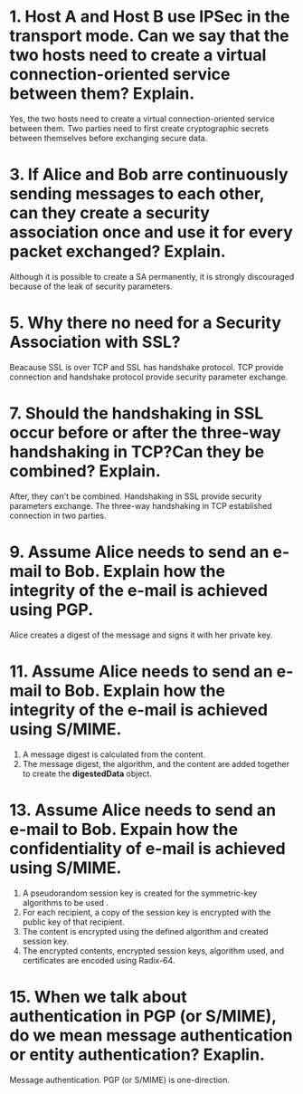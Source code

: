 # 1. Host A and Host B use IPSec in the transport mode. Can we say that the two hosts need to create a virtual connection-oriented service between them? Explain.
Yes, the two hosts need to create a virtual connection-oriented service between them. Two parties need to first create cryptographic secrets between themselves before exchanging secure data. 

# 3. If Alice and Bob arre continuously sending messages to each other, can they create a security association once and use it for every packet exchanged? Explain.
Although it is possible to create a SA permanently, it is strongly discouraged because of the leak of security parameters.

# 5. Why there no need for a Security Association with SSL?
Beacause SSL is over TCP and SSL has handshake protocol. TCP provide connection and handshake protocol provide security parameter exchange.

# 7. Should the handshaking in SSL occur before or after the three-way handshaking in TCP?Can they be combined? Explain.
After, they can't be combined. Handshaking in SSL provide security parameters exchange. The three-way handshaking in TCP established connection in two parties.

# 9. Assume Alice needs to send an e-mail to Bob. Explain how the integrity of the e-mail is achieved using PGP.
Alice creates a digest of the message and signs it with her private key.

# 11. Assume Alice needs to send an e-mail to Bob. Explain how the integrity of the e-mail is achieved using S/MIME.
1. A message digest is calculated from the content.
2. The message digest, the algorithm, and the content are added together to create the **digestedData** object.

# 13. Assume Alice needs to send an e-mail to Bob. Expain how the confidentiality of e-mail is achieved using S/MIME.
1. A pseudorandom session key is created for the symmetric-key algorithms to be used .
2. For each recipient, a copy of the session key is encrypted with the public key of that recipient.
3. The content is encrypted using the defined algorithm and created session key.
4. The encrypted contents, encrypted session keys, algorithm used, and certificates are encoded using Radix-64.

# 15. When we talk about authentication in PGP (or S/MIME), do we mean message authentication or entity authentication? Exaplin.
Message authentication. PGP (or S/MIME) is one-direction.
